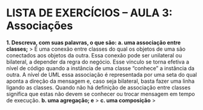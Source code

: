 # LISTA DE EXERCÍCIOS – AULA 3: Associações

**1. Descreva, com suas palavras, o que são:** 
	**a. uma associação entre classes;**
	> É uma conexão entre classes do qual os objetos de uma são conectados aos objetos da outra. Essa conexão pode ser unilateral ou bilateral, a depender da regra do negócio. Esse vínculo se torna efetiva a nível de código quando a instância de uma classe “conhece” a instância da outra. A nível de UML essa associação é representada por uma seta do qual aponta a direção da mensagem e, caso seja bilateral, basta fazer uma linha ligando as classes. Quando não há definição de associação entre classes significa que estas não devem se conhecer ou trocar mensagem em tempo de execução.
	**b. uma agregação; e**
	>
	**c. uma composição**
	> 